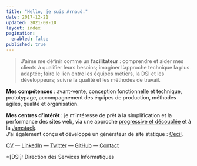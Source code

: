 ```yaml
---
title: "Hello, je suis Arnaud."
date: 2017-12-21
updated: 2021-09-10
layout: index
pagination:
  enabled: false
published: true
---
```

> J’aime me définir comme un **facilitateur** : comprendre et aider mes clients à qualifier leurs besoins; imaginer l’approche technique la plus adaptée; faire le lien entre les équipes métiers, la DSI et les développeurs; suivre la qualité et les méthodes de travail.

**Mes compétences** : avant-vente, conception fonctionnelle et technique, prototypage, accompagnement des équipes de production, méthodes agiles, qualité et organisation.

**Mes centres d’intérêt** : je m’intéresse de prêt à la simplification et la performance des sites web, via une approche [progressive et découplée](https://jamstatic.fr) et à la [Jamstack](https://jamstatic.fr/2019/02/07/c-est-quoi-la-jamstack/).  
J’ai également conçu et développé un générateur de site statique : [Cecil](https://cecil.app).

[CV](/cv/) — [LinkedIn](https://fr.linkedin.com/in/arnaudligny/fr/) — [Twitter](https://twitter.com/ArnaudLigny) — [GitHub](https://github.com/ArnaudLigny) — <a href="mailto:arnaud+contact@ligny.fr?subject=Prise de contact" title="Prise de contact par e-mail">Contact</a>

*[DSI]: Direction des Services Informatiques
